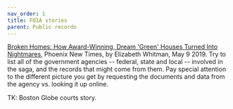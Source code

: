 ```yaml
---
nav_order: 1
title: FOIA stories
parent: Public records
---
```



[Broken Homes: How Award-Winning, Dream 'Green' Houses Turned Into Nightmares](https://www.phoenixnewtimes.com/news/complaints-hit-mandalay-homes-over-arizona-green-houses-11282024), Phoenix New Times, by Elizabeth Whitman, May 9 2019. Try to list all of the government agencies -- federal, state and local -- involved in the saga, and the records that might come from them. Pay special attention to the different picture you get by requesting the documents and data from the agency vs. looking it up online.

TK: Boston Globe courts story.
